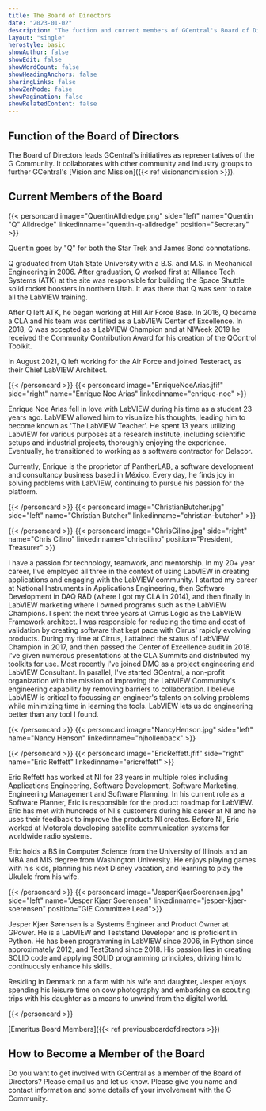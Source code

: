 ```yaml
---
title: The Board of Directors
date: "2023-01-02"
description: "The fuction and current members of GCentral's Board of Directors"
layout: "single"
herostyle: basic
showAuthor: false
showEdit: false
showWordCount: false
showHeadingAnchors: false
sharingLinks: false
showZenMode: false
showPagination: false
showRelatedContent: false
---
```

## Function of the Board of Directors
The Board of Directors leads GCentral's initiatives as representatives of the G Community. It collaborates with other community and industry groups to further GCentral's [Vision and Mission]({{< ref visionandmission >}}).

## Current Members of the Board
{{< personcard image="QuentinAlldredge.png" side="left" name="Quentin \"Q\" Alldredge" linkedinname="quentin-q-alldredge" position="Secretary" >}}
<p>Quentin goes by "Q" for both the Star Trek and James Bond connotations.</p>
<p>Q graduated from Utah State University with a B.S. and M.S. in Mechanical Engineering in 2006. After graduation, Q worked first at Alliance Tech Systems (ATK) at the site was responsible for building the Space Shuttle solid rocket boosters in northern Utah. It was there that Q was sent to take all the LabVIEW training.</p>
<p>After Q left ATK, he began working at Hill Air Force Base. In 2016, Q became a CLA and his team was certified as a LabVIEW Center of Excellence.  In 2018, Q was accepted as a LabVIEW Champion and at NIWeek 2019 he received the Community Contribution Award for his creation of the QControl Toolkit.</p>
<p>In August 2021, Q left working for the Air Force and joined Testeract, as their Chief LabVIEW Architect.</p>
{{< /personcard >}}
{{< personcard image="EnriqueNoeArias.jfif" side="right" name="Enrique Noe Arias" linkedinname="enrique-noe" >}}
<p>Enrique Noe Arias fell in love with LabVIEW during his time as a student 23 years ago. LabVIEW allowed him to visualize his thoughts, leading him to become known as 'The LabVIEW Teacher'. He spent 13 years utilizing LabVIEW for various purposes at a research institute, including scientific setups and industrial projects, thoroughly enjoying the experience. Eventually, he transitioned to working as a software contractor for Delacor.</p>
<p>Currently, Enrique is the proprietor of PantherLAB, a software development and consultancy business based in México. Every day, he finds joy in solving problems with LabVIEW, continuing to pursue his passion for the platform.</p>
{{< /personcard >}}
{{< personcard image="ChristianButcher.jpg" side="left" name="Christian Butcher" linkedinname="christian-butcher" >}}
<p></p>
{{< /personcard >}}
{{< personcard image="ChrisCilino.jpg" side="right" name="Chris Cilino" linkedinname="chriscilino" position="President, Treasurer" >}}
<p>I have a passion for technology, teamwork, and mentorship. In my 20+ year career, I've employed all three in the context of using LabVIEW in creating applications and engaging with the LabVIEW community.
I started my career at National Instruments in Applications Engineering, then Software Development in DAQ R&D (where I got my CLA in 2014), and then finally in LabVIEW marketing where I owned programs such as the LabVIEW Champions.
I spent the next three years at Cirrus Logic as the LabVIEW Framework architect. I was responsible for reducing the time and cost of validation by creating software that kept pace with Cirrus' rapidly evolving products. During my time at Cirrus, I attained the status of LabVIEW Champion in 2017, and then passed the Center of Excellence audit in 2018. I've given numerous presentations at the CLA Summits and distributed my toolkits for use.
Most recently I've joined DMC as a project engineering and LabVIEW Consultant.
In parallel, I've started GCentral, a non-profit organization with the mission of improving the LabVIEW Community's engineering capability by removing barriers to collaboration.
I believe LabVIEW is critical to focussing an engineer's talents on solving problems while minimizing time in learning the tools. LabVIEW lets us do engineering better than any tool I found.</p>
{{< /personcard >}}
{{< personcard image="NancyHenson.jpg" side="left" name="Nancy Henson" linkedinname="njhollenback" >}}
<p></p>
{{< /personcard >}}
{{< personcard image="EricReffett.jfif" side="right" name="Eric Reffett" linkedinname="ericreffett" >}}
<p>Eric Reffett has worked at NI for 23 years in multiple roles including Applications Engineering, Software Development, Software Marketing, Engineering Management and Software Planning. In his current role as a Software Planner, Eric is responsible for the product roadmap for LabVIEW.  Eric has met with hundreds of NI's customers during his career at NI and he uses their feedback to improve the products NI creates. Before NI, Eric worked at Motorola developing satellite communication systems for worldwide radio systems.</p>
<p>Eric holds a BS in Computer Science from the University of Illinois and an MBA and MIS degree from Washington University. He enjoys playing games with his kids, planning his next Disney vacation, and learning to play the Ukulele from his wife.</p>
{{< /personcard >}}
{{< personcard image="JesperKjaerSoerensen.jpg" side="left" name="Jesper Kjaer Soerensen" linkedinname="jesper-kjaer-soerensen" position="GIE Committee Lead">}}

<p>Jesper Kjær Sørensen is a Systems Engineer and Product Owner at GPower. He is a LabVIEW and Teststand Developer and is proficient in Python. He has been programming in LabVIEW since 2006, in Python since approximately 2012, and TestStand since 2018. His passion lies in creating SOLID code and applying SOLID programming principles, driving him to continuously enhance his skills.</p>

<p>Residing in Denmark on a farm with his wife and daughter, Jesper enjoys spending his leisure time on cow photography and embarking on scouting trips with his daughter as a means to unwind from the digital world.</p>
{{< /personcard >}}

[Emeritus Board Members]({{< ref previousboardofdirectors >}})

## How to Become a Member of the Board
Do you want to get involved with GCentral as a member of the Board of Directors? Please email us and let us know.  Please give you name and contact information and some details of your involvement with the G Community.
